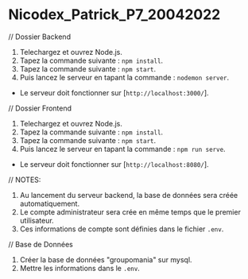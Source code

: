 # Nicodex_Patrick_P7_20042022

// Dossier Backend

1) Telechargez et ouvrez Node.js. 
2) Tapez la commande suivante : `npm install`. 
3) Tapez la commande suivante : `npm start`.
4) Puis lancez le serveur en tapant la commande : `nodemon server`.

- Le serveur doit fonctionner sur [`http://localhost:3000/`].

// Dossier Frontend

1) Telechargez et ouvrez Node.js. 
2) Tapez la commande suivante : `npm install`. 
3) Tapez la commande suivante : `npm start`.
4) Puis lancez le serveur en tapant la commande : `npm run serve`.

- Le serveur doit fonctionner sur [`http://localhost:8080/`].

// NOTES:

1) Au lancement du serveur backend, la base de données sera créée automatiquement.
2) Le compte administrateur sera crée en même temps que le premier utilisateur.
3) Ces informations de compte sont définies dans le fichier `.env`.


// Base de Données

1) Créer la base de données "groupomania" sur mysql.
2) Mettre les informations dans le `.env`.